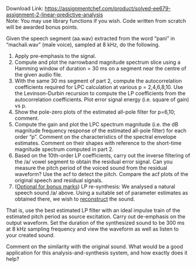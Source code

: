 Download Link: https://assignmentchef.com/product/solved-ee679-assignment-2-linear-predictive-analysis
<br>
Note: You may use library functions if you wish. Code written from scratch will be awarded bonus points.

Given the speech segment (aa.wav) extracted from the word “pani” in “machali.wav” (male voice), sampled at 8 kHz, do the following.

<ol>

 <li>Apply pre-emphasis to the signal.</li>

 <li>Compute and plot the narrowband magnitude spectrum slice using a Hamming window of duration = 30 ms on a segment near the centre of the given audio file.</li>

 <li>With the same 30 ms segment of part 2, compute the autocorrelation coefficients required for LPC calculation at various p = 2,4,6,8,10. Use the Levinson-Durbin recursion to compute the LP coefficients from the autocorrelation coefficients. Plot error signal energy (i.e. square of gain) vs p.</li>

 <li>Show the pole-zero plots of the estimated all-pole filter for p=6,10; comment.</li>

 <li>Compute the gain and plot the LPC spectrum magnitude (i.e. the dB magnitude frequency response of the estimated all-pole filter) for each order “p”. Comment on the characteristics of the spectral envelope estimates. Comment on their shapes with reference to the short-time magnitude spectrum computed in part 2.</li>

 <li>Based on the 10th-order LP coefficients, carry out the inverse filtering of the /a/ vowel segment to obtain the residual error signal. Can you measure the pitch period of the voiced sound from the residual waveform? Use the acf to detect the pitch. Compare the acf plots of the original speech and residual signals.</li>

 <li>(<u>Optional for bonus marks</u>) LP re-synthesis: We analysed a natural speech sound /a/ above. Using a suitable set of parameter estimates as obtained there, we wish to <u>reconstruct</u> the sound.</li>

</ol>

That is, use the best estimated LP filter with an ideal impulse train of the estimated pitch period as source excitation.  Carry out de-emphasis on the output waveform. Set the duration of the synthesized sound to be 300 ms at 8 kHz sampling frequency and view the waveform as well as listen to your created sound.




Comment on the similarity with the original sound. What would be a good application for this analysis-and-synthesis system, and how exactly does it help?


